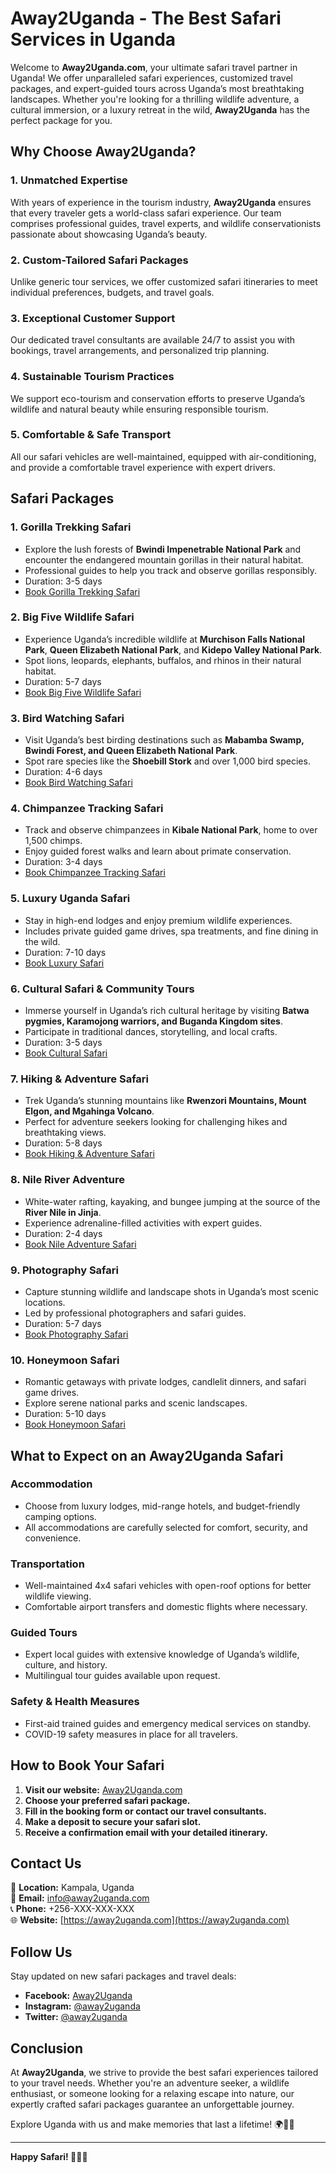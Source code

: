 # Away2Uganda - The Best Safari Services in Uganda

Welcome to **Away2Uganda.com**, your ultimate safari travel partner in Uganda! We offer unparalleled safari experiences, customized travel packages, and expert-guided tours across Uganda’s most breathtaking landscapes. Whether you're looking for a thrilling wildlife adventure, a cultural immersion, or a luxury retreat in the wild, **Away2Uganda** has the perfect package for you.

## Why Choose Away2Uganda?

### 1. Unmatched Expertise
With years of experience in the tourism industry, **Away2Uganda** ensures that every traveler gets a world-class safari experience. Our team comprises professional guides, travel experts, and wildlife conservationists passionate about showcasing Uganda’s beauty.

### 2. Custom-Tailored Safari Packages
Unlike generic tour services, we offer customized safari itineraries to meet individual preferences, budgets, and travel goals.

### 3. Exceptional Customer Support
Our dedicated travel consultants are available 24/7 to assist you with bookings, travel arrangements, and personalized trip planning.

### 4. Sustainable Tourism Practices
We support eco-tourism and conservation efforts to preserve Uganda’s wildlife and natural beauty while ensuring responsible tourism.

### 5. Comfortable & Safe Transport
All our safari vehicles are well-maintained, equipped with air-conditioning, and provide a comfortable travel experience with expert drivers.

## **Safari Packages**

### 1. **Gorilla Trekking Safari**
- Explore the lush forests of **Bwindi Impenetrable National Park** and encounter the endangered mountain gorillas in their natural habitat.
- Professional guides to help you track and observe gorillas responsibly.
- Duration: 3-5 days
- [Book Gorilla Trekking Safari](https://away2uganda.com/gorilla-trekking-safari)

### 2. **Big Five Wildlife Safari**
- Experience Uganda’s incredible wildlife at **Murchison Falls National Park**, **Queen Elizabeth National Park**, and **Kidepo Valley National Park**.
- Spot lions, leopards, elephants, buffalos, and rhinos in their natural habitat.
- Duration: 5-7 days
- [Book Big Five Wildlife Safari](https://away2uganda.com/big-five-safari)

### 3. **Bird Watching Safari**
- Visit Uganda’s best birding destinations such as **Mabamba Swamp, Bwindi Forest, and Queen Elizabeth National Park**.
- Spot rare species like the **Shoebill Stork** and over 1,000 bird species.
- Duration: 4-6 days
- [Book Bird Watching Safari](https://away2uganda.com/bird-watching-safari)

### 4. **Chimpanzee Tracking Safari**
- Track and observe chimpanzees in **Kibale National Park**, home to over 1,500 chimps.
- Enjoy guided forest walks and learn about primate conservation.
- Duration: 3-4 days
- [Book Chimpanzee Tracking Safari](https://away2uganda.com/chimpanzee-tracking)

### 5. **Luxury Uganda Safari**
- Stay in high-end lodges and enjoy premium wildlife experiences.
- Includes private guided game drives, spa treatments, and fine dining in the wild.
- Duration: 7-10 days
- [Book Luxury Safari](https://away2uganda.com/luxury-safari)

### 6. **Cultural Safari & Community Tours**
- Immerse yourself in Uganda’s rich cultural heritage by visiting **Batwa pygmies, Karamojong warriors, and Buganda Kingdom sites**.
- Participate in traditional dances, storytelling, and local crafts.
- Duration: 3-5 days
- [Book Cultural Safari](https://away2uganda.com/cultural-safari)

### 7. **Hiking & Adventure Safari**
- Trek Uganda’s stunning mountains like **Rwenzori Mountains, Mount Elgon, and Mgahinga Volcano**.
- Perfect for adventure seekers looking for challenging hikes and breathtaking views.
- Duration: 5-8 days
- [Book Hiking & Adventure Safari](https://away2uganda.com/hiking-adventure)

### 8. **Nile River Adventure**
- White-water rafting, kayaking, and bungee jumping at the source of the **River Nile in Jinja**.
- Experience adrenaline-filled activities with expert guides.
- Duration: 2-4 days
- [Book Nile Adventure Safari](https://away2uganda.com/nile-adventure)

### 9. **Photography Safari**
- Capture stunning wildlife and landscape shots in Uganda’s most scenic locations.
- Led by professional photographers and safari guides.
- Duration: 5-7 days
- [Book Photography Safari](https://away2uganda.com/photography-safari)

### 10. **Honeymoon Safari**
- Romantic getaways with private lodges, candlelit dinners, and safari game drives.
- Explore serene national parks and scenic landscapes.
- Duration: 5-10 days
- [Book Honeymoon Safari](https://away2uganda.com/honeymoon-safari)

## **What to Expect on an Away2Uganda Safari**

### **Accommodation**
- Choose from luxury lodges, mid-range hotels, and budget-friendly camping options.
- All accommodations are carefully selected for comfort, security, and convenience.

### **Transportation**
- Well-maintained 4x4 safari vehicles with open-roof options for better wildlife viewing.
- Comfortable airport transfers and domestic flights where necessary.

### **Guided Tours**
- Expert local guides with extensive knowledge of Uganda’s wildlife, culture, and history.
- Multilingual tour guides available upon request.

### **Safety & Health Measures**
- First-aid trained guides and emergency medical services on standby.
- COVID-19 safety measures in place for all travelers.

## **How to Book Your Safari**

1. **Visit our website:** [Away2Uganda.com](https://away2uganda.com)
2. **Choose your preferred safari package.**
3. **Fill in the booking form or contact our travel consultants.**
4. **Make a deposit to secure your safari slot.**
5. **Receive a confirmation email with your detailed itinerary.**

## **Contact Us**

📍 **Location:** Kampala, Uganda  
📧 **Email:** info@away2uganda.com  
📞 **Phone:** +256-XXX-XXX-XXX  
🌐 **Website:** [https://away2uganda.com](https://away2uganda.com)  

## **Follow Us**
Stay updated on new safari packages and travel deals:
- **Facebook:** [Away2Uganda](https://facebook.com/away2uganda)
- **Instagram:** [@away2uganda](https://instagram.com/away2uganda)
- **Twitter:** [@away2uganda](https://twitter.com/away2uganda)

## **Conclusion**

At **Away2Uganda**, we strive to provide the best safari experiences tailored to your travel needs. Whether you're an adventure seeker, a wildlife enthusiast, or someone looking for a relaxing escape into nature, our expertly crafted safari packages guarantee an unforgettable journey.

Explore Uganda with us and make memories that last a lifetime! 🌍🦁🌿

---
**Happy Safari! 🦓🐘🦍**

